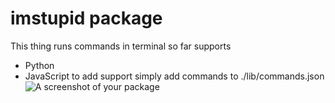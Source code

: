 # imstupid package

This thing runs commands in terminal
so far supports
 - Python
 - JavaScript
to add support simply add commands to ./lib/commands.json
![A screenshot of your package](https://f.cloud.github.com/assets/69169/2290250/c35d867a-a017-11e3-86be-cd7c5bf3ff9b.gif)
